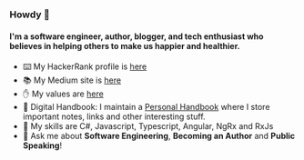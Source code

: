 ### Howdy 👋

#### I'm a software engineer, author, blogger, and tech enthusiast who believes in helping others to make us happier and healthier.

- ⌨️ My HackerRank profile is [here](https://www.hackerrank.com/marklowg)
- 📚 My Medium site is [here](https://marklowg.medium.com)
- ✋ My values are [here](https://github.com/georgemarklow/georgemarklow/blob/main/SUMMARY.md#my-values)
- :memo: Digital Handbook: I maintain a [Personal Handbook](https://github.com/georgemarklow/georgemarklow/blob/main/SUMMARY.md#books) where I store important notes, links and other interesting stuff. 
- 🌱 My skills are C#, Javascript, Typescript, Angular, NgRx and RxJs
- 💬 Ask me about **Software Engineering**, **Becoming an Author** and **Public Speaking**! 
